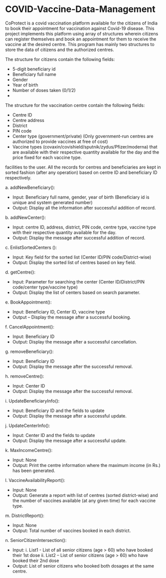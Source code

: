 # COVID-Vaccine-Data-Management
CoProtect is a covid vaccination platform available for the citizens of India to book their appointment for vaccination against Covid-19 disease. This project implements this platform using array of structures wherein citizens can register themselves and book an appointment for them to receive the vaccine at the desired centre. This program has mainly two structures to store the data of citizens and the authorized centres.

The structure for citizens contain the following fields:
- 5-digit beneficiary id
- Beneficiary full name
- Gender
- Year of birth
- Number of doses taken (0/1/2)
- 
The structure for the vaccination centre contain the following fields:
- Centre ID
- Centre address
- District
- PIN code
- Center type (government/private) (Only government-run centres are authorized to provide vaccines at free of cost)
- Vaccine types (covaxin/covishield/sputnik/zydus/Pfizer/moderna) that are available with their respective quantity available for the day and the price fixed for each vaccine
type.

facilities to the user.
All the records for centres and beneficiaries are kept in sorted fashion (after any operation) based on centre ID and beneficiary ID respectively.

a. addNewBeneficiary():
  - Input: Beneficiary full name, gender, year of birth (Beneficiary id is unique and system generated number)
  - Output: Display all the information after successful addition of record.

b. addNewCenter():
  - Input: centre ID, address, district, PIN code, centre type, vaccine type with their respective quantity available for the day.
- Output: Display the message after successful addition of record.

c. EnlistSortedCenters ():
  - Input: Key field for the sorted list (Center ID/PIN code/District-wise)
  - Output: Display the sorted list of centres based on key field.

d. getCentre():
  - Input: Parameter for searching the center (Center ID/District/PIN code/center type/vaccine type)
  - Output: Display the list of centers based on search parameter.

e. BookAppointment():
  - Input: Beneficiary ID, Center ID, vaccine type
  - Output – Display the message after a successful booking.

f. CancelAppointment():
  - Input: Beneficiary ID
  - Output: Display the message after a successful cancellation.

g. removeBeneficiary():
  - Input: Beneficiary ID
  - Output: Display the message after the successful removal.

h. removeCentre():
  - Input: Center ID
  - Output: Display the message after the successful removal.

i. UpdateBeneficiaryInfo():
  - Input: Beneficiary ID and the fields to update
  - Output: Display the message after a successful update.

j. UpdateCenterInfo():
  - Input: Center ID and the fields to update
  - Output: Display the message after a successful update.

k. MaxIncomeCentre():
  - Input: None
  - Output: Print the centre information where the maximum income (in Rs.) has been generated.

l. VaccineAvailabilityReport():
  - Input: None
  - Output: Generate a report with list of centres (sorted district-wise) and the number of vaccines available (at any given time) for each vaccine type.

m. DistrictReport():
  - Input: None
  - Output: Total number of vaccines booked in each district.

n. SeniorCitizenIntersection():
  - Input:
    i. List1 - List of all senior citizens (age > 60) who have booked their 1st dose
    ii. List2 – List of senior citizens (age > 60) who have booked their 2nd dose
  - Output: List of senior citizens who booked both dosages at the same centre.
